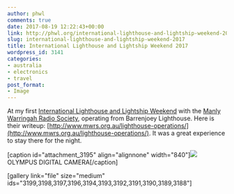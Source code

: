 ```yaml
---
author: phwl
comments: true
date: 2017-08-19 12:22:43+00:00
link: http://phwl.org/international-lighthouse-and-lightship-weekend-2017/
slug: international-lighthouse-and-lightship-weekend-2017
title: International Lighthouse and Lightship Weekend 2017
wordpress_id: 3141
categories:
- australia
- electronics
- travel
post_format:
- Image
---
```


At my first [International Lighthouse and Lightship Weekend](https://illw.net/) with the [Manly Warringah Radio Society](http://www.mwrs.org.au/), operating from Barrenjoey Lighthouse. Here is their writeup: [http://www.mwrs.org.au/lighthouse-operations/](http://www.mwrs.org.au/lighthouse-operations/). It was a great experience to stay there for the night.

[caption id="attachment_3195" align="alignnone" width="840"][![](http://phwl.org/wp-content/uploads/2017/08/P8190063-1-1-1024x768.jpg)](http://phwl.org/wp-content/uploads/2017/08/P8190063-1-1.jpg) OLYMPUS DIGITAL CAMERA[/caption]

<!-- more -->

[gallery link="file" size="medium" ids="3199,3198,3197,3196,3194,3193,3192,3191,3190,3189,3188"]
